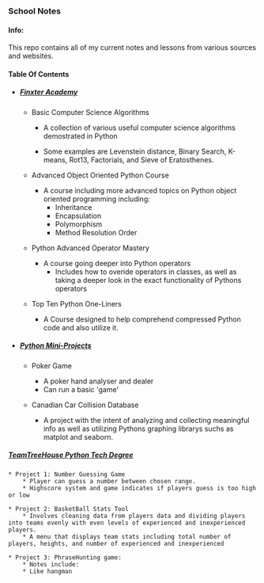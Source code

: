 ### School Notes

#### Info:
This repo contains all of my current notes and lessons from various sources and websites.

#### Table Of Contents

* ##### [Finxter Academy](https://github.com/RSA000/School-Notes/tree/main/Finxter%20Academy)
    * Basic Computer Science Algorithms
        
        * A collection of various useful computer science algorithms demostrated in Python
       
        * Some examples are Levenstein distance, Binary Search, K-means, Rot13, Factorials, and Sieve of Eratosthenes.
    
    * Advanced Object Oriented Python Course
       
        * A course including more advanced topics on Python object oriented programming including:
            * Inheritance
            * Encapsulation
            * Polymorphism
            * Method Resolution Order

    * Python Advanced Operator Mastery

        * A course going deeper into Python operators
            * Includes how to overide operators in classes, as well as taking a deeper look in the exact functionality of Pythons operators

    * Top Ten Python One-Liners
        * A Course designed to help comprehend compressed Python code and also utilize it.

* ##### [Python Mini-Projects](https://github.com/RSA000/School-Notes/tree/main/Python_Mini_Projects)
    * Poker Game
     
        * A poker hand analyser and dealer
        * Can run a basic 'game'

    * Canadian Car Collision Database
        * A project with the intent of analyzing and collecting meaningful info as well as utilizing Pythons graphing librarys suchs as matplot and seaborn.


##### [TeamTreeHouse Python Tech Degree](https://github.com/RSA000/School-Notes/tree/main/TeamTreeHouse/Python_Tech_Degree)
    * Project 1: Number Guessing Game
        * Player can guess a number between chosen range.
        * Highscore system and game indicates if players guess is too high or low

    * Project 2: BasketBall Stats Tool
        * Involves cleaning data from players data and dividing players into teams evenly with even levels of experienced and inexperienced players.
        * A menu that displays team stats including total number of players, heights, and number of experienced and inexperienced
    
    * Project 3: PhraseHunting game:
        * Notes include: 
        * Like hangman